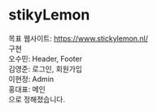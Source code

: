 # stikyLemon
목표 웹사이트:
https://www.stickylemon.nl/
<br>
구현<br>
오수민: Header, Footer<br>
김영준: 로그인, 회원가입<br>
이현정: Admin <br>
홍대표: 메인<br>
으로 정해졌습니다.
